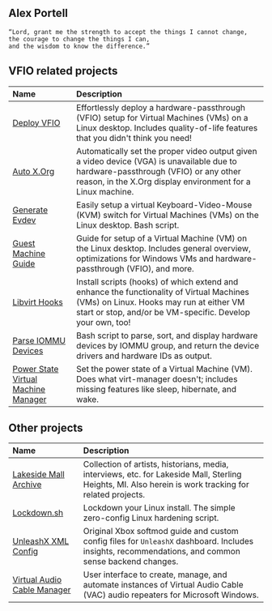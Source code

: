 ## Alex Portell

```
“Lord, grant me the strength to accept the things I cannot change,
the courage to change the things I can,
and the wisdom to know the difference.” 
```

## VFIO related projects
| Name | Description |
| :--- | :---        |
| [Deploy VFIO][github1]                         |  Effortlessly deploy a hardware-passthrough (VFIO) setup for Virtual Machines (VMs) on a Linux desktop. Includes quality-of-life features that you didn't think you need! |
| [Auto X.Org][github2]                          |  Automatically set the proper video output given a video device (VGA) is unavailable due to hardware-passthrough (VFIO) or any other reason, in the X.Org display environment for a Linux machine. |
| [Generate Evdev][github3]                      |  Easily setup a virtual Keyboard-Video-Mouse (KVM) switch for Virtual Machines (VMs) on the Linux desktop. Bash script. |
| [Guest Machine Guide][github4]                 |  Guide for setup of a Virtual Machine (VM) on the Linux desktop. Includes general overview, optimizations for Windows VMs and hardware-passthrough (VFIO), and more. |
| [Libvirt Hooks][github5]                       |  Install scripts (hooks) of which extend and enhance the functionality of Virtual Machines (VMs) on Linux. Hooks may run at either VM start or stop, and/or be VM-specific. Develop your own, too! |
| [Parse IOMMU Devices][github6]                 |  Bash script to parse, sort, and display hardware devices by IOMMU group, and return the device drivers and hardware IDs as output. |
| [Power State Virtual Machine Manager][github7] |  Set the power state of a Virtual Machine (VM). Does what virt-manager doesn't; includes missing features like sleep, hibernate, and wake. |

## Other projects
| Name | Description |
| :--- | :---        |
| [Lakeside Mall Archive][githubA]        | Collection of artists, historians, media, interviews, etc. for Lakeside Mall, Sterling Heights, MI. Also herein is work tracking for related projects. |
| [Lockdown.sh][githubB]                  | Lockdown your Linux install. The simple zero-config Linux hardening script.                                                                            |
| [UnleashX XML Config][githubC]          | Original Xbox softmod guide and custom config files for `UnleashX` dashboard. Includes insights, recommendations, and common sense backend changes.    |
| [Virtual Audio Cable Manager][githubD]  | User interface to create, manage, and automate instances of Virtual Audio Cable (VAC) audio repeaters for Microsoft Windows.                           |

[codeberg1]: https://codeberg.org/portellam/deploy-VFIO
[github1]:   https://github.com/portellam/deploy-VFIO
[codeberg2]: https://codeberg.org/portellam/auto-xorg
[github2]:   https://github.com/portellam/auto-xorg
[codeberg3]: https://codeberg.org/portellam/generate-evdev
[github3]:   https://github.com/portellam/generate-evdev
[codeberg4]: https://codeberg.org/portellam/guest-machine-guide
[github4]:   https://github.com/portellam/guest-machine-guide
[codeberg5]: https://codeberg.org/portellam/libvirt-hooks
[github5]:   https://github.com/portellam/libvirt-hooks
[codeberg6]: https://codeberg.org/portellam/parse-iommu-devices
[github6]:   https://github.com/portellam/parse-iommu-devices
[codeberg7]: https://codeberg.org/portellam/powerstate-virtmanager
[github7]:   https://github.com/portellam/powerstate-virtmanager

[codebergA]: https://codeberg.org/portellam/lakeside-mall-archive
[githubA]:   https://github.com/portellam/lakeside-mall-archive
[codebergB]: https://github.com/portellam/lockdown.sh
[githubB]:   https://github.com/portellam/lockdown.sh
[codebergC]: https://codeberg.org/portellam/unleashx-xml-config
[githubC]:   https://github.com/portellam/unleashx-xml-config
[codebergD]: https://codeberg.org/portellam/vac-manager
[githubD]:   https://github.com/portellam/vac-manager

